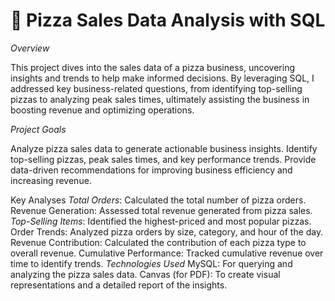 # **🍕 Pizza Sales Data Analysis with SQL**


*Overview*

This project dives into the sales data of a pizza business, uncovering insights and trends to help make informed decisions. By leveraging SQL, I addressed key business-related questions, from identifying top-selling pizzas to analyzing peak sales times, ultimately assisting the business in boosting revenue and optimizing operations.

*Project Goals*

Analyze pizza sales data to generate actionable business insights.
Identify top-selling pizzas, peak sales times, and key performance trends.
Provide data-driven recommendations for improving business efficiency and increasing revenue.

Key Analyses
*Total Orders*: Calculated the total number of pizza orders.
Revenue Generation: Assessed total revenue generated from pizza sales.
*Top-Selling Items*: Identified the highest-priced and most popular pizzas.
Order Trends: Analyzed pizza orders by size, category, and hour of the day.
Revenue Contribution: Calculated the contribution of each pizza type to overall revenue.
Cumulative Performance: Tracked cumulative revenue over time to identify trends.
*Technologies Used*
MySQL: For querying and analyzing the pizza sales data.
Canvas (for PDF): To create visual representations and a detailed report of the insights.
